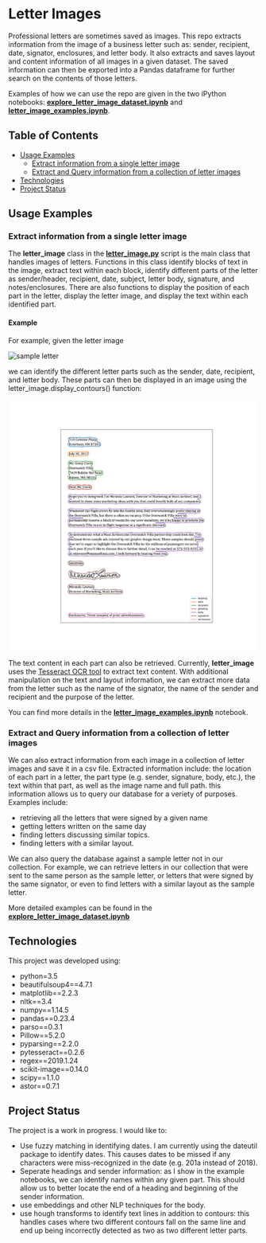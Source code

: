 # Letter Images
Professional letters are sometimes saved as images. This repo extracts information from the image of a business letter such as: sender, recipient, date, signator, enclosures, and letter body. It also extracts and saves layout and content information of all images in a given dataset. The saved information can then be exported into a Pandas dataframe for further search on the contents of those letters.

Examples of how we can use the repo are given in the two iPython notebooks: __[explore_letter_image_dataset.ipynb](https://github.com/ReemHal/letter_images/blob/master/explore_letter_image_dataset.ipynb)__ and __[letter_image_examples.ipynb](https://github.com/ReemHal/letter_images/blob/master/letter_image_examples.ipynb)__.

## Table of Contents

  - [Usage Examples](#usage)
    - [Extract information from a single letter image](#extract)
    - [Extract and Query information from a collection of letter images](#collection)
  - [Technologies](#tech)
  - [Project Status](#proj)

  
<a name="usage"><a/>
## Usage Examples

<a name="extract"><a/>
### Extract information from a single letter image

The __letter_image__ class in the __[letter_image.py](https://github.com/ReemHal/letter_images/blob/master/letter_image.py)__ script is the main class that handles images of letters. Functions in this class identify blocks of text in the image, extract text within each block, identify different parts of the letter as sender/header, recipient, date, subject, letter body, signature, and notes/enclosures. There are also functions to display the position of each part in the letter, display the letter image, and display the text within each identified part.

#### Example

For example, given the letter image 

![sample letter](https://media.gcflearnfree.org/content/596f931e8444e81d1ca6cdfd_07_19_2017/businessletter_image2d.jpg)

we can identify the different letter parts such as the sender, date, recipient, and letter body. These parts can then be displayed in an image using the letter_image.display_contours() function:

![letter content](https://github.com/ReemHal/letter_images/blob/master/contours_letter_100.png)

The text content in each part can also be retrieved. Currently, __letter_image__ uses the [Tesseract OCR tool](https://pypi.org/project/pytesseract/) to extract text content. With additional manipulation on the text and layout information, we can extract more data from the letter such as the name of the signator, the name of the sender and recipient and the purpose of the letter.

You can find more details in the __[letter_image_examples.ipynb](https://github.com/ReemHal/letter_images/blob/master/letter_image_examples.ipynb)__ notebook.

<a name="collection"><a/>
### Extract and Query information from a collection of letter images

We can also extract information from each image in a collection of letter images and save it in a csv file. Extracted information include: the location of each part in a letter, the part type (e.g. sender, signature, body, etc.), the text within that part, as well as the image name and full path. this information allows us to query our database for a veriety of purposes. Examples include:
  - retrieving all the letters that were signed by a given name
  - getting letters written on the same day
  - finding letters discussing similar topics.
  - finding letters with a similar layout.
  
We can also query the database against a sample letter not in our collection. For example, we can retrieve letters in our collection that were sent to the same person as the sample letter, or letters that were signed by the same signator, or even to find letters with a similar layout as the sample letter.

More detailed examples can be found in the __[explore_letter_image_dataset.ipynb](https://github.com/ReemHal/letter_images/blob/master/explore_letter_image_dataset.ipynb)__

<a name="tech"><a/>
## Technologies

This project was developed using:

  - python=3.5
  - beautifulsoup4==4.7.1
  - matplotlib==2.2.3
  - nltk==3.4
  - numpy==1.14.5
  - pandas==0.23.4
  - parso==0.3.1
  - Pillow==5.2.0
  - pyparsing==2.2.0
  - pytesseract==0.2.6
  - regex==2019.1.24
  - scikit-image==0.14.0
  - scipy==1.1.0
  - astor==0.7.1

<a name="proj"><a/>
## Project Status

The project is a work in progress. I would like to:
  - Use fuzzy matching in identifying dates. I am currently using the dateutil package to identify dates. This causes dates to be missed if any characters were miss-recognized in the date (e.g. 201a instead of 2018).
  - Seperate headings and sender information: as I show in the example notebooks, we can identify names within any given part. This should allow us to better locate the end of a heading and beginning of the sender information.
  - use embeddings and other NLP techniques for the body.
  - use hough transforms to identify text lines in addition to contours: this handles cases where two different contours fall on the same line and end up being incorrectly detected as two as two different letter parts.
  
  
